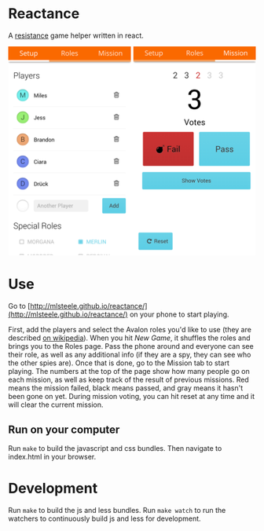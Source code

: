 # Reactance
A [resistance](http://en.m.wikipedia.org/wiki/The_Resistance_(game)) game helper written in react.

![Screenshot](/images/screenshots.png?raw=true)

# Use
Go to [http://mlsteele.github.io/reactance/](http://mlsteele.github.io/reactance/) on your phone to start playing. 

First, add the players and select the Avalon roles you'd like to use (they are described [on wikipedia](http://en.m.wikipedia.org/wiki/The_Resistance_(game)#Avalon_variant)). When you hit *New Game*, it shuffles the roles and brings you to the Roles page. Pass the phone around and everyone can see their role, as well as any additional info (if they are a spy, they can see who the other spies are). Once that is done, go to the Mission tab to start playing. The numbers at the top of the page show how many people go on each mission, as well as keep track of the result of previous missions. Red means the mission failed, black means passed, and gray means it hasn't been gone on yet. During mission voting, you can hit reset at any time and it will clear the current mission.

## Run on your computer
Run `make` to build the javascript and css bundles.
Then navigate to index.html in your browser.

# Development
Run `make` to build the js and less bundles.
Run `make watch` to run the watchers to continuously
build js and less for development.
